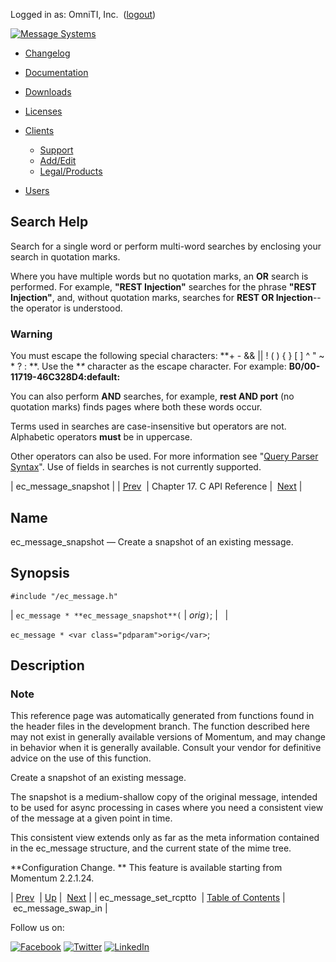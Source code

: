 Logged in as: OmniTI, Inc.  ([logout](https://support.messagesystems.com/logout.php))

[![Message Systems](https://support.messagesystems.com/images/ms-white205.png)](https://support.messagesystems.com/start.php) 

*   [Changelog](https://support.messagesystems.com/start.php?show=changelog)
*   [Documentation](https://support.messagesystems.com/docs/)
*   [Downloads](https://support.messagesystems.com/start.php)

*   [Licenses](https://support.messagesystems.com/license_summary.php)
*   <a href="">Clients</a>
    *   [Support](https://support.messagesystems.com/cs.php)
    *   [Add/Edit](https://support.messagesystems.com/edit_client.php)
    *   [Legal/Products](https://support.messagesystems.com/edit_products.php)
*   [Users](https://support.messagesystems.com/edit_customer.php)

## Search Help

Search for a single word or perform multi-word searches by enclosing your search in quotation marks.

Where you have multiple words but no quotation marks, an **OR** search is performed. For example, **"REST Injection"** searches for the phrase **"REST Injection"**, and, without quotation marks, searches for **REST OR Injection**--the operator is understood.

### Warning

You must escape the following special characters: **+ - && || ! ( ) { } [ ] ^ " ~ * ? : \**. Use the **\** character as the escape character. For example: **B0/00-11719-46C328D4\:default\:**

You can also perform **AND** searches, for example, **rest AND port** (no quotation marks) finds pages where both these words occur.

Terms used in searches are case-insensitive but operators are not. Alphabetic operators **must** be in uppercase.

Other operators can also be used. For more information see "[Query Parser Syntax](https://lucene.apache.org/core/old_versioned_docs/versions/3_0_0/queryparsersyntax.html)". Use of fields in searches is not currently supported.

| ec_message_snapshot |
| [Prev](extending.C.genref.ec_message_set_rcptto.php)  | Chapter 17. C API Reference |  [Next](extending.C.genref.ec_message_swap_in.php) |

<a name="extending.C.genref.ec_message_snapshot"></a>
## Name

ec_message_snapshot — Create a snapshot of an existing message.

## Synopsis

`#include "/ec_message.h"`

| `ec_message * **ec_message_snapshot**(` | <var class="pdparam">orig</var>`)`; |   |

`ec_message * <var class="pdparam">orig</var>`;<a name="idp19845584"></a>
## Description

### Note

This reference page was automatically generated from functions found in the header files in the development branch. The function described here may not exist in generally available versions of Momentum, and may change in behavior when it is generally available. Consult your vendor for definitive advice on the use of this function.

Create a snapshot of an existing message.

The snapshot is a medium-shallow copy of the original message, intended to be used for async processing in cases where you need a consistent view of the message at a given point in time.

This consistent view extends only as far as the meta information contained in the ec_message structure, and the current state of the mime tree.

**Configuration Change. ** This feature is available starting from Momentum 2.2.1.24.

| [Prev](extending.C.genref.ec_message_set_rcptto.php)  | [Up](extending.C.ref.php) |  [Next](extending.C.genref.ec_message_swap_in.php) |
| ec_message_set_rcptto  | [Table of Contents](index.php) |  ec_message_swap_in |

Follow us on:

[![Facebook](https://support.messagesystems.com/images/icon-facebook.png)](http://www.facebook.com/messagesystems) [![Twitter](https://support.messagesystems.com/images/icon-twitter.png)](http://twitter.com/#!/MessageSystems) [![LinkedIn](https://support.messagesystems.com/images/icon-linkedin.png)](http://www.linkedin.com/company/message-systems)